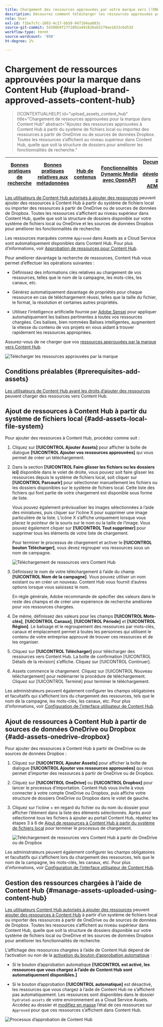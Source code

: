 ```yaml
---
title: Chargement des ressources approuvées par votre marque vers [!DNL Content Hub]
description: Découvrez comment télécharger les ressources approuvées par la marque vers Content Hub
role: User
exl-id: f1be7cfc-1803-4c17-bb58-947104aa883c
source-git-commit: 54300b9f27f1092a491820ab5279ee1633c6d53d
workflow-type: tm+mt
source-wordcount: '958'
ht-degree: 2%

---
```


# Chargement de ressources approuvées pour la marque dans Content Hub {#upload-brand-approved-assets-content-hub}

>[!CONTEXTUALHELP]
>id="upload_assets_content_hub"
>title="Chargement de ressources approuvées pour la marque dans Content Hub"
>abstract="Ajoutez des ressources approuvées à Content Hub à partir du système de fichiers local ou importez des ressources à partir de OneDrive ou de sources de données Dropbox. Toutes les ressources s’affichent au niveau supérieur dans Content Hub, quelle que soit la structure de dossiers pour améliorer les fonctionnalités de recherche."

| [Bonnes pratiques de recherche](/help/assets/search-best-practices.md) | [Bonnes pratiques relatives aux métadonnées](/help/assets/metadata-best-practices.md) | [Hub de contenus](/help/assets/product-overview.md) | [Fonctionnalités Dynamic Media avec OpenAPI](/help/assets/dynamic-media-open-apis-overview.md) | [Documentation de développement pour AEM Assets](https://developer.adobe.com/experience-cloud/experience-manager-apis/) |
| ------------- | --------------------------- |---------|----|-----|

[Les utilisateurs de Content Hub autorisés à ajouter des ressources](/help/assets/deploy-content-hub.md#onboard-content-hub-users-add-assets) peuvent ajouter des ressources à Content Hub à partir du système de fichiers local ou importer des ressources à partir de OneDrive ou de sources de données de Dropbox. Toutes les ressources s’affichent au niveau supérieur dans Content Hub, quelle que soit la structure de dossiers disponible sur votre système de fichiers local ou OneDrive et les sources de données Dropbox pour améliorer les fonctionnalités de recherche.

Les ressources marquées comme `Approved` dans Assets as a Cloud Service sont automatiquement disponibles dans Content Hub. Pour plus d’informations, voir [Approbation de ressources pour Content Hub](/help/assets/approve-assets-content-hub.md).

Pour améliorer davantage la recherche de ressources, Content Hub vous permet d’effectuer les opérations suivantes :

* Définissez des informations clés relatives au chargement de vos ressources, telles que le nom de la campagne, les mots-clés, les canaux, etc.

* Générez automatiquement davantage de propriétés pour chaque ressource en cas de téléchargement réussi, telles que la taille du fichier, le format, la résolution et certaines autres propriétés.

* Utilisez l’intelligence artificielle fournie par [Adobe Sensei](https://www.adobe.com/fr/sensei.html) pour appliquer automatiquement les balises pertinentes à toutes vos ressources chargées. Ces balises, bien nommées Balises intelligentes, augmentent la vitesse du contenu de vos projets en vous aidant à trouver rapidement les ressources appropriées.

Assurez-vous de ne charger que vos [ressources approuvées par la marque vers Content Hub](/help/assets/approve-assets.md).

![Télécharger les ressources approuvées par la marque](assets/upload-brand-approved-assets.png)

## Conditions préalables {#prerequisites-add-assets}

[Les utilisateurs de Content Hub ayant les droits d’ajouter des ressources](/help/assets/deploy-content-hub.md#onboard-content-hub-users-add-assets) peuvent charger des ressources vers Content Hub.

## Ajout de ressources à Content Hub à partir du système de fichiers local {#add-assets-local-file-system}

Pour ajouter des ressources à Content Hub, procédez comme suit :

1. Cliquez sur **[!UICONTROL Ajouter Assets]** pour afficher la boîte de dialogue **[!UICONTROL Ajouter vos ressources approuvées]** qui vous permet de créer un téléchargement.

1. Dans la section **[!UICONTROL Faire glisser les fichiers ou les dossiers ici]** disponible dans le volet de droite, vous pouvez soit faire glisser les ressources depuis le système de fichiers local, soit cliquer sur **[!UICONTROL Parcourir]** pour sélectionner manuellement les fichiers ou les dossiers disponibles sur le système de fichiers local. Cette liste des fichiers qui font partie de votre chargement est disponible sous forme de liste.


   Vous pouvez également prévisualiser les images sélectionnées à l’aide des miniatures, puis cliquer sur l’icône X pour supprimer une image particulière de la liste. L’icône X s’affiche uniquement lorsque vous placez le pointeur de la souris sur le nom ou la taille de l’image. Vous pouvez également cliquer sur **[!UICONTROL Tout supprimer]** pour supprimer tous les éléments de votre liste de chargement.

   Pour terminer le processus de chargement et activer le **[!UICONTROL bouton Télécharger]**, vous devez regrouper vos ressources sous un nom de campagne.

   ![Téléchargement de ressources vers Content Hub](assets/upload-assets-content-hub.png)

1. Définissez le nom de votre téléchargement à l’aide du champ **[!UICONTROL Nom de la campagne]**. Vous pouvez utiliser un nom existant ou en créer un nouveau. Content Hub vous fournit d’autres options lorsque vous saisissez le nom. <!--You can define multiple Campaign names for your upload. While you are typing a name, either click anywhere else within the dialog box or press the `,` (Comma) key to register the name.-->

   En règle générale, Adobe recommande de spécifier des valeurs dans le reste des champs et de créer une expérience de recherche améliorée pour vos ressources chargées.

1. De même, définissez des valeurs pour les champs **[!UICONTROL Mots-clés]**, **[!UICONTROL Canaux]**, **[!UICONTROL Période]** et **[!UICONTROL Région]**. Le balisage et le regroupement des ressources par mots-clés, canaux et emplacement permet à toutes les personnes qui utilisent le contenu de votre entreprise approuvé de trouver ces ressources et de les organiser.

1. Cliquez sur **[!UICONTROL Télécharger]** pour télécharger des ressources vers Content Hub. La boîte de confirmation [!UICONTROL Détails de la révision] s’affiche. Cliquez sur [!UICONTROL Continuer].

1. Assets commence le chargement. Cliquez sur [!UICONTROL Nouveau téléchargement] pour redémarrer la procédure de téléchargement. Cliquez sur [!UICONTROL Terminé] pour terminer le téléchargement.

Les administrateurs peuvent également configurer les champs obligatoires et facultatifs qui s’affichent lors du chargement des ressources, tels que le nom de la campagne, les mots-clés, les canaux, etc. Pour plus d’informations, voir [Configuration de l’interface utilisateur de Content Hub](configure-content-hub-ui-options.md#configure-upload-options-content-hub).


## Ajout de ressources à Content Hub à partir de sources de données OneDrive ou Dropbox {#add-assets-onedrive-dropbox}

Pour ajouter des ressources à Content Hub à partir de OneDrive ou de sources de données Dropbox :

1. Cliquez sur **[!UICONTROL Ajouter Assets]** pour afficher la boîte de dialogue **[!UICONTROL Ajouter vos ressources approuvées]** qui vous permet d’importer des ressources à partir de OneDrive ou de Dropbox.

1. Cliquez sur **[!UICONTROL OneDrive]** ou **[!UICONTROL Dropbox]** pour lancer le processus d’importation. Content Hub vous invite à vous connecter à votre compte OneDrive ou Dropbox, puis affiche votre structure de dossiers OneDrive ou Dropbox dans le volet de gauche.

1. Cliquez sur l’icône + en regard du fichier ou du nom du dossier pour afficher l’élément dans la liste des éléments sélectionnés. Après avoir sélectionné tous les fichiers à ajouter au portail Content Hub, répétez les étapes 3 à 6 de [Ajout de ressources à Content Hub à partir du système de fichiers local](#add-assets-local-file-system) pour terminer le processus de chargement.

   ![Téléchargement de ressources vers Content Hub à partir de OneDrive ou de Dropbox](assets/add-assets-onedrive-dropbox.png)

Les administrateurs peuvent également configurer les champs obligatoires et facultatifs qui s’affichent lors du chargement des ressources, tels que le nom de la campagne, les mots-clés, les canaux, etc. Pour plus d’informations, voir [Configuration de l’interface utilisateur de Content Hub](configure-content-hub-ui-options.md#configure-upload-options-content-hub).

## Gestion des ressources chargées à l’aide de Content Hub {#manage-assets-uploaded-using-content-hub}

[ Les utilisateurs Content Hub autorisés à ajouter des ressources](/help/assets/deploy-content-hub.md#onboard-content-hub-users-add-assets) peuvent [ ajouter des ressources à Content Hub](/help/assets/upload-brand-approved-assets.md) à partir d’un système de fichiers local ou importer des ressources à partir de OneDrive ou de sources de données de Dropbox. Toutes les ressources s’affichent au niveau supérieur dans Content Hub, quelle que soit la structure de dossiers disponible sur votre système de fichiers local ou OneDrive et les sources de données Dropbox pour améliorer les fonctionnalités de recherche.

L’affichage des ressources chargées à l’aide de Content Hub dépend de l’activation ou non de la [activation du bouton d’approbation automatique](/help/assets/configure-content-hub-ui-options.md#configure-import-options-content-hub) :

* Si le bouton d’approbation automatique **[!UICONTROL est activé, les ressources que vous chargez à l’aide de Content Hub sont automatiquement disponibles.]**

* Si le bouton d’approbation **[!UICONTROL automatique]** est désactivé, les ressources que vous chargez à l’aide de Content Hub ne s’affichent pas automatiquement. Les ressources sont disponibles dans le dossier `hydrated-assets` de votre environnement as a Cloud Service Assets. Accédez au dossier et [modifiez en masse](#bulk-approve-assets-content-hub) l’état de ces ressources sur `Approved` pour que ces ressources s’affichent dans Content Hub.

![Processus d’approbation de Content Hub](/help/assets/assets/content-hub-approval.png)
